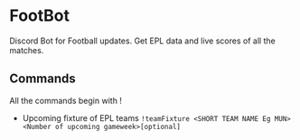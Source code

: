 # FootBot 
Discord Bot for Football updates. Get EPL data and live scores of all the matches.

## Commands

All the commands begin with !

- Upcoming fixture of EPL teams
```!teamFixture <SHORT TEAM NAME Eg MUN> <Number of upcoming gameweek>[optional] ```

